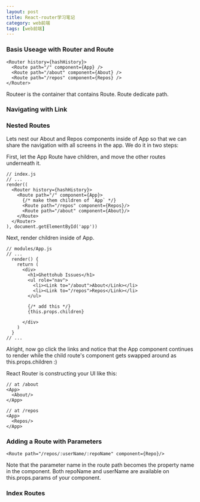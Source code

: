 ```yaml
---
layout: post
title: React-router学习笔记
category: web前端
tags: [web前端]
---
```


### Basis Useage with Router and Route

    <Router history={hashHistory}>
      <Route path="/" component={App} />
      <Route path="/about" component={About} />
      <Route path="/repos" component={Repos} />
    </Router>

Routeer is the container that contains Route. Route dedicate path.

### Navigating with Link


### Nested Routes

Lets nest our About and Repos components inside of App so that we can share the navigation with all screens in the app. We do it in two steps:

First, let the App Route have children, and move the other routes underneath it.

    // index.js
    // ...
    render((
      <Router history={hashHistory}>
        <Route path="/" component={App}>
          {/* make them children of `App` */}
          <Route path="/repos" component={Repos}/>
          <Route path="/about" component={About}/>
        </Route>
      </Router>
    ), document.getElementById('app'))

Next, render children inside of App.

    // modules/App.js
    // ...
      render() {
        return (
          <div>
            <h1>Ghettohub Issues</h1>
            <ul role="nav">
              <li><Link to="/about">About</Link></li>
              <li><Link to="/repos">Repos</Link></li>
            </ul>

            {/* add this */}
            {this.props.children}

          </div>
        )
      }
    // ...

Alright, now go click the links and notice that the App component continues to render while the child route's component gets swapped around as this.props.children :)

React Router is constructing your UI like this:

    // at /about
    <App>
      <About/>
    </App>

    // at /repos
    <App>
      <Repos/>
    </App>



### Adding a Route with Parameters

    <Route path="/repos/:userName/:repoName" component={Repo}/>

 Note that the parameter name in the route path becomes the property name in the component. Both repoName and userName are available on this.props.params of your component.


### Index Routes
